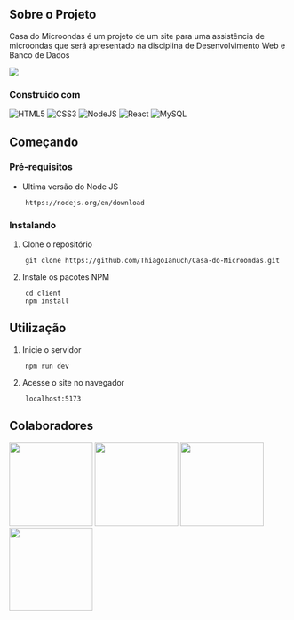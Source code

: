## Sobre o Projeto

Casa do Microondas é um projeto de um site para uma assistência de microondas que será apresentado na disciplina de Desenvolvimento Web e Banco de Dados

<img src="https://i.imgur.com/j7mBnyG.png">

### Construido com

![HTML5](https://img.shields.io/badge/html5-%23E34F26.svg?style=for-the-badge&logo=html5&logoColor=white) ![CSS3](https://img.shields.io/badge/css3-%231572B6.svg?style=for-the-badge&logo=css3&logoColor=white) ![NodeJS](https://img.shields.io/badge/node.js-6DA55F?style=for-the-badge&logo=node.js&logoColor=white) ![React](https://img.shields.io/badge/react-%2320232a.svg?style=for-the-badge&logo=react&logoColor=%2361DAFB) ![MySQL](https://img.shields.io/badge/mysql-4479A1.svg?style=for-the-badge&logo=mysql&logoColor=white)

## Começando

### Pré-requisitos

- Ultima versão do Node JS
```
    https://nodejs.org/en/download
```

### Instalando

1. Clone o repositório
```
    git clone https://github.com/ThiagoIanuch/Casa-do-Microondas.git
```

2. Instale os pacotes NPM
```
    cd client
    npm install
```

## Utilização
1. Inicie o servidor
```
    npm run dev
```

2. Acesse o site no navegador
```
    localhost:5173
```

## Colaboradores
<a href="https://github.com/ThiagoIanuch"><img src="https://github.com/ThiagoIanuch.png" width="150px"></a> <a href="https://github.com/Henrique-Barbieri"><img src="https://github.com/Henrique-Barbieri.png" width="150px"></a> <a href="https://github.com/GabrielDBarbieri"><img src="https://github.com/GabrielDBarbieri.png" width="150px"></a> <a href="https://github.com/le-leodasilva"><img src="https://github.com/le-leodasilva.png" width="150px"></a>
